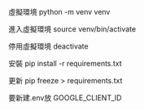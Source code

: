 虛擬環境
python -m venv venv

進入虛擬環境
source venv/bin/activate

停用虛擬環境
deactivate

安裝
pip install -r requirements.txt

更新
pip freeze > requirements.txt

要新建.env放
GOOGLE_CLIENT_ID


